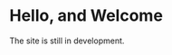 # Hello, and Welcome
The site is still in development.




<!---



YOSHIKAWA

ホームページのリニューアル案件で、デザイン提案から、フロント開発まで担当をしています。
株式会社吉川組は京都を拠点とする土木建設会社で、地元において多くの基礎施設を手がけています。
サイトのリニューアルの度、安定感がありつつ、若き人材を募集しようとするため、
新しいデザインのレイアウトをなど　　
制服の「青」をキーカラーとして、
洗練なイメージを前面に出すことで、先進的な技術を持ち、かつ真摯な姿勢でサービスを提供する同社のイメージを表現しています。



Hanplus

Hanplusは中国温州市にあるファッションブランド会社です。
ホームページ(中国版)の制作を担当しました。
B2C販売のチェーン店であり、国内や海外の希少なるスファッションブランド、雑貨を取り扱い、ギャラリーや展示空間としても利用しています。
余分な要素を削ぎ落としミニマムに設計されたサイト構造と
ファーストビューで高い天井を特徴とするお店の空間を表現し、全体的に清潔感と洋服のレアル感を表現しています。



Font-end Dev

京都美容専門学校ホームページのフロントコーディングを担当しました。
サイトのリニューアルならびにレスポンシブデザイン、モーションエフェクトを担当しています。


--->
